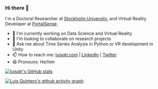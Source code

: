 ### Hi there 👋

I'm a Doctoral Researcher at [Stockholm University](https://datascience.dsv.su.se/people.html), and Virtual Reality Developer at [PortalSense](http://portalsense.com/).

- 🔭 I'm currently working on Data Science and Virtual Reality
- 👯 I'm looking to collaborate on research projects
- 💬 Ask me about Time Series Analysis in Python or VR development in Unity
- 📫 How to reach me: [luisqtr.com](https://luisqtr.com/) | [LinkedIn](https://www.linkedin.com/in/luisqtr/) | [Twitter](https://twitter.com/luisqtr0)
- 😄 Pronouns: He/him

[![luisqtr's GitHub stats](https://github-readme-stats.vercel.app/api?username=luisqtr&show_icons=true&count_private=true&include_all_commits=true&theme=github_dark)](https://github.com/luisqtr/)

[![Luis Quintero's github activity graph](https://activity-graph.herokuapp.com/graph?username=luisqtr&theme=react-dark)](https://github.com/luisqtr)
